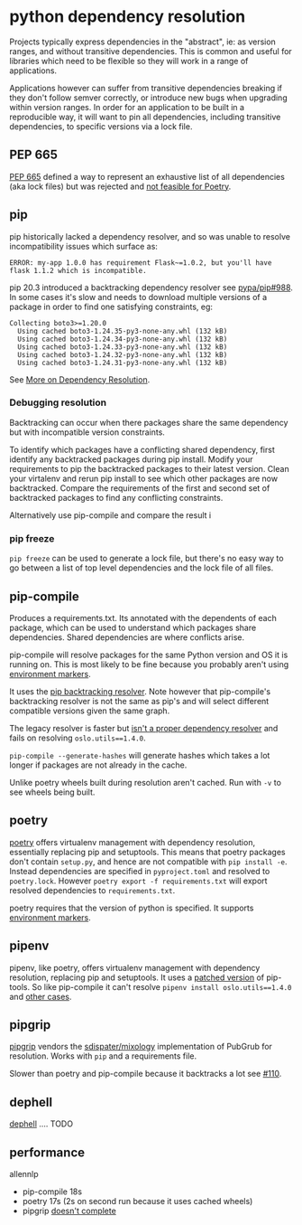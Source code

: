 # python dependency resolution

Projects typically express dependencies in the "abstract", ie: as version ranges, and without transitive dependencies. This is common and useful for libraries which need to be flexible so they will work in a range of applications.

Applications however can suffer from transitive dependencies breaking if they don't follow semver correctly, or introduce new bugs when upgrading within version ranges. In order for an application to be built in a reproducible way, it will want to pin all dependencies, including transitive dependencies, to specific versions via a lock file.

## PEP 665

[PEP 665](https://peps.python.org/pep-0665/) defined a way to represent an exhaustive list of all dependencies (aka lock files) but was rejected and [not feasible for Poetry](https://twitter.com/SDisPater/status/1521932870918492163?s=20&t=C5NO9wfdKsJlsDug9e7DXw).

## pip

pip historically lacked a dependency resolver, and so was unable to resolve incompatibility issues which surface as:

```
ERROR: my-app 1.0.0 has requirement Flask~=1.0.2, but you'll have flask 1.1.2 which is incompatible.
```

pip 20.3 introduced a backtracking dependency resolver see [pypa/pip#988](https://github.com/pypa/pip/issues/988). In some cases it's slow and needs to download multiple versions of a package in order to find one satisfying constraints, eg:

```
Collecting boto3>=1.20.0
  Using cached boto3-1.24.35-py3-none-any.whl (132 kB)
  Using cached boto3-1.24.34-py3-none-any.whl (132 kB)
  Using cached boto3-1.24.33-py3-none-any.whl (132 kB)
  Using cached boto3-1.24.32-py3-none-any.whl (132 kB)
  Using cached boto3-1.24.31-py3-none-any.whl (132 kB)
```

See [More on Dependency Resolution](https://pip.pypa.io/en/stable/topics/more-dependency-resolution/).

### Debugging resolution

Backtracking can occur when there packages share the same dependency but with incompatible version constraints.

To identify which packages have a conflicting shared dependency, first identify any backtracked packages during pip install. Modify your requirements to pip the backtracked packages to their latest version. Clean your virtalenv and rerun pip install to see which other packages are now backtracked. Compare the requirements of the first and second set of backtracked packages to find any conflicting constraints.

Alternatively use pip-compile and compare the result i

### pip freeze

`pip freeze` can be used to generate a lock file, but there's no easy way to go between a list of top level dependencies and the lock file of all files.

## pip-compile

Produces a requirements.txt. Its annotated with the dependents of each package, which can be used to understand which packages share dependencies. Shared dependencies are where conflicts arise.

pip-compile will resolve packages for the same Python version and OS it is running on. This is most likely to be fine because you probably aren't using [environment markers](https://www.python.org/dev/peps/pep-0508/#environment-markers).

It uses the [pip backtracking resolver](https://github.com/jazzband/pip-tools/pull/1539). Note however that pip-compile's backtracking resolver is not the same as pip's and will select different compatible versions given the same graph.

The legacy resolver is faster but [isn't a proper dependency resolver](https://github.com/jazzband/pip-tools/issues/1187#issuecomment-663993125) and fails on resolving `oslo.utils==1.4.0`.

`pip-compile --generate-hashes` will generate hashes which takes a lot longer if packages are not already in the cache.

Unlike poetry wheels built during resolution aren't cached. Run with `-v` to see wheels being built.

## poetry

[poetry](https://github.com/python-poetry/poetry) offers virtualenv management with dependency resolution, essentially replacing pip and setuptools. This means that poetry packages don't contain `setup.py`, and hence are not compatible with `pip install -e`. Instead dependencies are specified in `pyproject.toml` and resolved to `poetry.lock`. However `poetry export -f requirements.txt` will export resolved dependencies to `requirements.txt`.

poetry requires that the version of python is specified. It supports [environment markers](https://python-poetry.org/docs/versions/#using-environment-markers).

## pipenv

pipenv, like poetry, offers virtualenv management with dependency resolution, replacing pip and setuptools. It uses a [patched version](https://github.com/jazzband/pip-tools/issues/679#issuecomment-418268361) of pip-tools. So like pip-compile it can't resolve `pipenv install oslo.utils==1.4.0` and [other cases](https://github.com/pypa/pipenv/labels/Category%3A%20Dependency%20Resolution).

## pipgrip

[pipgrip](https://github.com/ddelange/pipgrip) vendors the [sdispater/mixology](https://github.com/sdispater/mixology) implementation of PubGrub for resolution. Works with `pip` and a requirements file.

Slower than poetry and pip-compile because it backtracks a lot see [#110](https://github.com/ddelange/pipgrip/issues/110).

## dephell

[dephell](https://github.com/dephell/dephell) .... TODO

## performance

allennlp

- pip-compile 18s
- poetry 17s (2s on second run because it uses cached wheels)
- pipgrip [doesn't complete](https://github.com/ddelange/pipgrip/issues/110)
